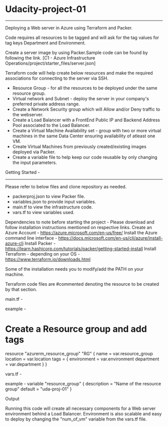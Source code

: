 # Udacity-project-01
*********************
Deploying a Web server in Azure using Terraform and Packer.

Code requires all resources to be tagged and will ask for the tag values for tag keys Department and Environment.

Create a server image by using Packer.Sample code can be found by following the link.
[C1 - Azure Infrastructure Operations/project/starter_files/server.json]

Terraform code will help create below resources and make the required associations for connecting to the server via SSH.
- Resource Group - for all the resources to be deployed under the same resource group.
- Virtual network and Subnet - deploy the server in your company's preferred private address range.
- Create a Network Security group which will Allow and/or Deny traffic to the webserver.
- Create a Load Balancer with a FrontEnd Public IP and Backend Address Pool associated to the Load Balancer.
- Create a Virtual Machine Availability set - group with two or more virtual machines in the same Data Center ensuring availability of atleast one VM.
- Create Virtual Machines from previously created/existing images deployed via Packer.
- Create a variable file to help keep our code reusable by only changing the input parameters.

Getting Started - 
******************
Please refer to below files and clone repository as needed.
- packerproj.json to view Packer file.
- variables.json to provide input variables.
- main.tf to view the infrastructure code.
- vars.tf to view variables used.

Dependencies to note before starting the project - Please download and follow installation instructions mentioned on respective links.
Create an Azure Account - https://azure.microsoft.com/en-us/free/
Install the Azure command line interface - https://docs.microsoft.com/en-us/cli/azure/install-azure-cli
Install Packer - https://learn.hashicorp.com/tutorials/packer/getting-started-install
Install Terraform - depending on your OS - https://www.terraform.io/downloads.html

Some of the installation needs you to modify/add the PATH on your machine.

Terraform code files are #commented denoting the resource to be created by that section.

main.tf - 

  example - 
# Create a Resource group and add tags
resource "azurerm_resource_group" "RG" {
  name     = var.resource_group
  location = var.location
  tags = {
    environment = var.environment
	department = var.department
  }
}

vars.tf -

  example - 
variable "resource_group" {
  description = "Name of the resource group"
  default = "uda-proj-01"
}

Output

Running this code will create all necessary components for a Web server environment behind a Load Balancer.
Environment is also scalable and easy to deploy by changing the "num_of_vm" variable from the vars.tf file.



